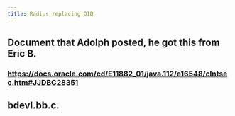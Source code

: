 ```yaml
---
title: Radius replacing OID
---
```


## Document that Adolph posted, he got this from Eric B.

### https://docs.oracle.com/cd/E11882_01/java.112/e16548/clntsec.htm#JJDBC28351
## bdevl.bb.c.
